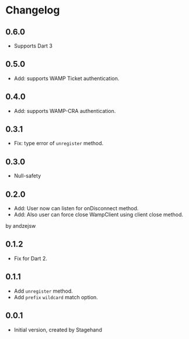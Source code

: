 # Changelog

## 0.6.0

- Supports Dart 3

## 0.5.0

- Add: supports WAMP Ticket authentication.

## 0.4.0

- Add: supports WAMP-CRA authentication.

## 0.3.1

- Fix: type error of ```unregister``` method.

## 0.3.0

- Null-safety

## 0.2.0

- Add: User now can listen for onDisconnect method.
- Add: Also user can force close WampClient using client close method.

by andzejsw

## 0.1.2

- Fix for Dart 2.

## 0.1.1

- Add ```unregister``` method.
- Add ```prefix``` ```wildcard``` match option.

## 0.0.1

- Initial version, created by Stagehand
